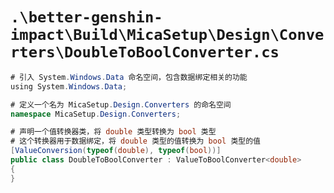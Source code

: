 # `.\better-genshin-impact\Build\MicaSetup\Design\Converters\DoubleToBoolConverter.cs`

```cs
# 引入 System.Windows.Data 命名空间，包含数据绑定相关的功能
﻿using System.Windows.Data;

# 定义一个名为 MicaSetup.Design.Converters 的命名空间
namespace MicaSetup.Design.Converters;

# 声明一个值转换器类，将 double 类型转换为 bool 类型
# 这个转换器用于数据绑定，将 double 类型的值转换为 bool 类型的值
[ValueConversion(typeof(double), typeof(bool))]
public class DoubleToBoolConverter : ValueToBoolConverter<double>
{
}
```